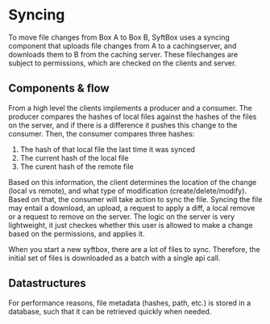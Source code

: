 # Syncing

To move file changes from Box A to Box B, SyftBox uses a syncing component that uploads file changes from A to a cachingserver, and downloads them to B from the caching server. These filechanges are subject to permissions, which are checked on the clients and server.

## Components & flow

From a high level the clients implements a producer and a consumer. The producer compares the hashes of local files against the hashes of the files on the server, and if there is a difference it pushes this change to the consumer. Then, the consumer compares three hashes:

1. The hash of that local file the last time it was synced
2. The current hash of the local file
3. The curent hash of the remote file

Based on this information, the client determines the location of the change (local vs remote), and what type of modification (create/delete/modify). Based on that, the consumer will take action to sync the file. Syncing the file may entail a download, an upload, a request to apply a diff, a local remove or a request to remove on the server. The logic on the server is very lightweight, it just checkes whether this user is allowed to make a change based on the permissions, and applies it.

When you start a new syftbox, there are a lot of files to sync. Therefore, the initial set of files is downloaded as a batch with a single api call.

## Datastructures

For performance reasons, file metadata (hashes, path, etc.) is stored in a database, such that it can be retrieved quickly when needed.
